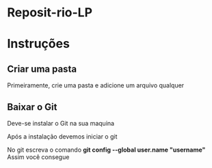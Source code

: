 # Reposit-rio-LP
<h1>Instruções</h1>
<h2>Criar uma pasta</h2>
<p>Primeiramente, crie uma pasta e adicione um arquivo qualquer</p>
<h2>Baixar o Git</h2>
<p>Deve-se instalar o Git na sua maquina</p>
<p>Após a instalação devemos iniciar o git</p>
<p>No git escreva o comando <strong>git config --global user.name "username"</strong> <br> Assim você consegue</p>
